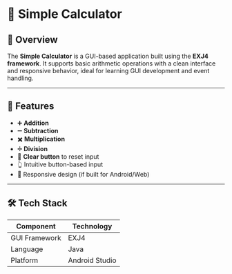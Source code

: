 # 🧮 Simple Calculator

## 📱 Overview

The **Simple Calculator** is a GUI-based application built using the **EXJ4 framework**. 
It supports basic arithmetic operations with a clean interface and responsive behavior, ideal for learning GUI development and event handling.

---

## 🚀 Features

- ➕ **Addition**
- ➖ **Subtraction**
- ✖️ **Multiplication**
- ➗ **Division**
- 🧹 **Clear button** to reset input
- 👆 Intuitive button-based input
- 📱 Responsive design (if built for Android/Web)

---

## 🛠️ Tech Stack

| Component      | Technology        |
|----------------|-------------------|
| GUI Framework  | EXJ4              |
| Language       | Java              |
| Platform       | Android Studio    |

